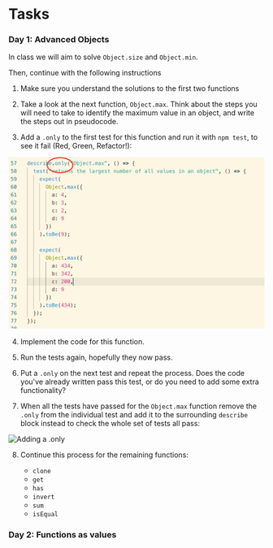 # Tasks

### Day 1: Advanced Objects

In class we will aim to solve `Object.size` and `Object.min`.

Then, continue with the following instructions

1. Make sure you understand the solutions to the first two functions

2. Take a look at the next function, `Object.max`. Think about the steps you will need to take to identify the maximum value in an object, and write the steps out in pseudocode.

3. Add a `.only` to the first test for this function and run it with `npm test`, to see it fail (Red, Green, Refactor!):

![Adding a .only](images/only.png)

4. Implement the code for this function.

5. Run the tests again, hopefully they now pass.

6. Put a `.only` on the next test and repeat the process. Does the code you've already written pass this test, or do you need to add some extra functionality?

7. When all the tests have passed for the `Object.max` function remove the `.only` from the individual test and add it to the surrounding `describe` block instead to check the whole set of tests all pass:

![Adding a .only](images/describe.png)

8. Continue this process for the remaining functions:

   - `clone`
   - `get`
   - `has`
   - `invert`
   - `sum`
   - `isEqual`

### Day 2: Functions as values
